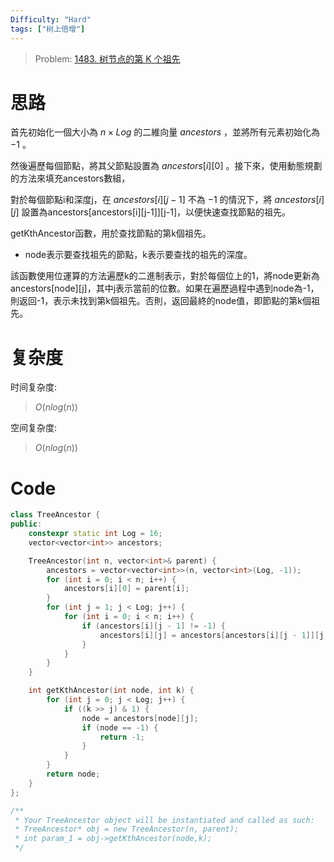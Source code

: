 ```yaml
---
Difficulty: "Hard"
tags: ["树上倍增"]
---
```


> Problem: [1483. 树节点的第 K 个祖先](https://leetcode.cn/problems/kth-ancestor-of-a-tree-node/description/)

# 思路

首先初始化一個大小為 $n×Log$ 的二維向量 $ancestors$ ，並將所有元素初始化為 $-1$ 。

然後遍歷每個節點，將其父節點設置為 $ancestors[i][0]$ 。接下來，使用動態規劃的方法來填充ancestors數組，

對於每個節點i和深度j，在 $ancestors[i][j-1]$ 不為 $-1$ 的情況下，將 $ancestors[i][j]$ 設置為ancestors[ancestors[i][j-1]][j-1]，以便快速查找節點的祖先。

getKthAncestor函數，用於查找節點的第k個祖先。

- node表示要查找祖先的節點，k表示要查找的祖先的深度。

該函數使用位運算的方法遍歷k的二進制表示，對於每個位上的1，將node更新為ancestors[node][j]，其中j表示當前的位數。如果在遍歷過程中遇到node為-1，則返回-1，表示未找到第k個祖先。否則，返回最終的node值，即節點的第k個祖先。

# 复杂度

时间复杂度:
> $O(nlog(n))$

空间复杂度:
> $O(nlog(n))$

# Code
```C++
class TreeAncestor {
public:
    constexpr static int Log = 16;
    vector<vector<int>> ancestors;

    TreeAncestor(int n, vector<int>& parent) {
        ancestors = vector<vector<int>>(n, vector<int>(Log, -1));
        for (int i = 0; i < n; i++) {
            ancestors[i][0] = parent[i];
        }
        for (int j = 1; j < Log; j++) {
            for (int i = 0; i < n; i++) {
                if (ancestors[i][j - 1] != -1) {
                    ancestors[i][j] = ancestors[ancestors[i][j - 1]][j - 1];
                }
            }
        }            
    }

    int getKthAncestor(int node, int k) {
        for (int j = 0; j < Log; j++) {
            if ((k >> j) & 1) {
                node = ancestors[node][j];
                if (node == -1) {
                    return -1;
                }
            }
        }
        return node;
    }
};

/**
 * Your TreeAncestor object will be instantiated and called as such:
 * TreeAncestor* obj = new TreeAncestor(n, parent);
 * int param_1 = obj->getKthAncestor(node,k);
 */
```
  

